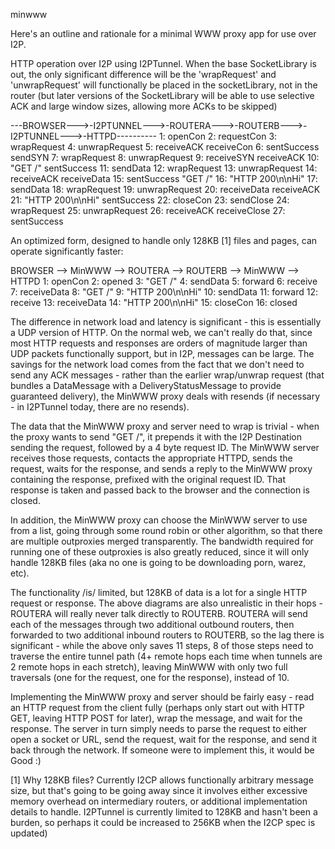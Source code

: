 minwww 

Here\'s an outline and rationale for a minimal WWW proxy app for use
over I2P.

HTTP operation over I2P using I2PTunnel. When the base SocketLibrary is
out, the only significant difference will be the \'wrapRequest\' and
\'unwrapRequest\' will functionally be placed in the socketLibrary, not
in the router (but later versions of the SocketLibrary will be able to
use selective ACK and large window sizes, allowing more ACKs to be
skipped)

 ---BROWSER--->-I2PTUNNEL--->-ROUTERA--->-ROUTERB--->-I2PTUNNEL--->-HTTPD----------
 1: openCon
 2: requestCon
 3: wrapRequest
 4: unwrapRequest
 5: receiveACK receiveCon
 6: sentSuccess sendSYN
 7: wrapRequest
 8: unwrapRequest
 9: receiveSYN receiveACK
 10: "GET /" sentSuccess
 11: sendData
 12: wrapRequest
 13: unwrapRequest
 14: receiveACK receiveData
 15: sentSuccess "GET /"
 16: "HTTP 200\n\nHi"
 17: sendData
 18: wrapRequest
 19: unwrapRequest
 20: receiveData receiveACK
 21: "HTTP 200\n\nHi" sentSuccess
 22: closeCon
 23: sendClose
 24: wrapRequest
 25: unwrapRequest
 26: receiveACK receiveClose
 27: sentSuccess

An optimized form, designed to handle only 128KB \[1\] files and pages,
can operate significantly faster:

 BROWSER --> MinWWW --> ROUTERA --> ROUTERB --> MinWWW --> HTTPD
 1: openCon
 2: opened
 3: "GET /"
 4: sendData
 5: forward
 6: receive
 7: receiveData
 8: "GET /"
 9: "HTTP 200\n\nHi"
 10: sendData
 11: forward
 12: receive
 13: receiveData
 14: "HTTP 200\n\nHi"
 15: closeCon
 16: closed

The difference in network load and latency is significant - this is
essentially a UDP version of HTTP. On the normal web, we can\'t really
do that, since most HTTP requests and responses are orders of magnitude
larger than UDP packets functionally support, but in I2P, messages can
be large. The savings for the network load comes from the fact that we
don\'t need to send any ACK messages - rather than the earlier
wrap/unwrap request (that bundles a DataMessage with a
DeliveryStatusMessage to provide guaranteed delivery), the MinWWW proxy
deals with resends (if necessary - in I2PTunnel today, there are no
resends).

The data that the MinWWW proxy and server need to wrap is trivial - when
the proxy wants to send \"GET /\", it prepends it with the I2P
Destination sending the request, followed by a 4 byte request ID. The
MinWWW server receives those requests, contacts the appropriate HTTPD,
sends the request, waits for the response, and sends a reply to the
MinWWW proxy containing the response, prefixed with the original request
ID. That response is taken and passed back to the browser and the
connection is closed.

In addition, the MinWWW proxy can choose the MinWWW server to use from a
list, going through some round robin or other algorithm, so that there
are multiple outproxies merged transparently. The bandwidth required for
running one of these outproxies is also greatly reduced, since it will
only handle 128KB files (aka no one is going to be downloading porn,
warez, etc).

The functionality /is/ limited, but 128KB of data is a lot for a single
HTTP request or response. The above diagrams are also unrealistic in
their hops - ROUTERA will really never talk directly to ROUTERB. ROUTERA
will send each of the messages through two additional outbound routers,
then forwarded to two additional inbound routers to ROUTERB, so the lag
there is significant - while the above only saves 11 steps, 8 of those
steps need to traverse the entire tunnel path (4+ remote hops each time
when tunnels are 2 remote hops in each stretch), leaving MinWWW with
only two full traversals (one for the request, one for the response),
instead of 10.

Implementing the MinWWW proxy and server should be fairly easy - read an
HTTP request from the client fully (perhaps only start out with HTTP
GET, leaving HTTP POST for later), wrap the message, and wait for the
response. The server in turn simply needs to parse the request to either
open a socket or URL, send the request, wait for the response, and send
it back through the network. If someone were to implement this, it would
be Good :)

\[1\] Why 128KB files? Currently I2CP allows functionally arbitrary
message size, but that\'s going to be going away since it involves
either excessive memory overhead on intermediary routers, or additional
implementation details to handle. I2PTunnel is currently limited to
128KB and hasn\'t been a burden, so perhaps it could be increased to
256KB when the I2CP spec is updated)


